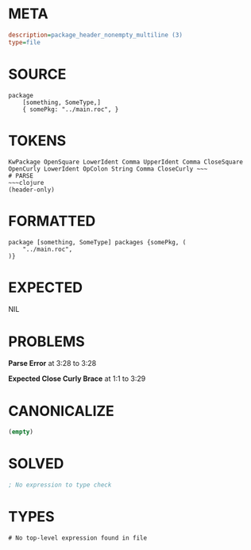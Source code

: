 # META
~~~ini
description=package_header_nonempty_multiline (3)
type=file
~~~
# SOURCE
~~~roc
package
	[something, SomeType,]
	{ somePkg: "../main.roc", }
~~~
# TOKENS
~~~text
KwPackage OpenSquare LowerIdent Comma UpperIdent Comma CloseSquare OpenCurly LowerIdent OpColon String Comma CloseCurly ~~~
# PARSE
~~~clojure
(header-only)
~~~
# FORMATTED
~~~roc
package [something, SomeType] packages {somePkg, (
	"../main.roc",
)}

~~~
# EXPECTED
NIL
# PROBLEMS
**Parse Error**
at 3:28 to 3:28

**Expected Close Curly Brace**
at 1:1 to 3:29

# CANONICALIZE
~~~clojure
(empty)
~~~
# SOLVED
~~~clojure
; No expression to type check
~~~
# TYPES
~~~roc
# No top-level expression found in file
~~~
